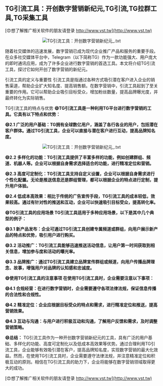 ## **TG引流工具：开创数字营销新纪元,TG引流,TG拉群工具,TG采集工具**

[😍想了解推广相关软件的朋友请登录 http://www.vst.tw](http://www.vst.tw)

 <center><img src="https://vst.tw/MP4/tuiguang/png/6.png" alt="TG引流工具：开创数字营销新纪元_.txt"></center>

随着社交媒体的迅速发展，数字营销已成为现代企业推广产品和服务的重要手段。在众多社交媒体平台中，Telegram（以下简称TG）作为一款功能强大、用户庞大的即时通讯应用，成为了许多企业进行数字营销的首选工具。本文将介绍TG引流工具，探讨它如何开创了数字营销的新纪元。

引流工具的定义与重要性
引流工具是指通过各种方式吸引潜在客户进入企业的销售渠道，帮助企业扩大知名度、提高销售额。在数字营销中，引流工具起到了至关重要的作用。它可以帮助企业吸引目标受众，增加粉丝数量，提高品牌曝光度，并最终转化为实际销售。

TG引流工具的特点与优势
**😄TG引流工具是一种利用TG平台进行数字营销的工具。它具有以下特点和优势：**

**😄2.1 广泛的用户基础：TG拥有全球数亿用户，涵盖了各行各业的用户，包括潜在客户群体。通过TG引流工具，企业可以直接与潜在客户进行互动，提高品牌知名度。**

 <center><img src="https://vst.tw/MP4/tuiguang/png/5.png" alt="TG引流工具：开创数字营销新纪元_.txt"></center>

**😄2.2 多样化的功能：TG引流工具提供了丰富多样的功能，例如创建群组、频道、机器人等。企业可以根据自身需求选择适合的功能，进行精准定位和营销。**

**😄2.3 高度可定制化：TG引流工具支持自定义设置，企业可以根据自身需求进行个性化配置。无论是推送信息还是群组管理，都可以根据企业的特点进行定制，提升用户体验。**

**😄2.4 低成本高效果：相比于传统的广告宣传手段，TG引流工具的成本较低，效果较高。通过有针对性的推送和互动，企业可以快速吸引目标受众，提高转化率。**

**😄TG引流工具的应用场景 TG引流工具适用于多种应用场景，以下是其中几个典型的例子：**

**😄3.1 新产品发布：企业可通过TG引流工具创建专属频道或群组，向用户展示新产品的特点和优势，吸引用户进行购买。**

**😄3.2 活动推广：TG引流工具能够迅速推送活动信息，让用户第一时间获取到相关信息，增加参与度和活动的曝光率。**

**😄3.3 品牌推广：通过TG引流工具建立品牌宣传群组或频道，向用户传播品牌理念、故事，增强用户对品牌的认知感和忠诚度。**

**😄使用TG引流工具的注意事项 在使用TG引流工具时，企业需要注意以下事项：**

**😄4.1 合规经营：在进行数字营销时，企业需要遵守各项法律法规，保证信息传播的合法性和合规性。**

**😄4.2 精准定位：企业应根据目标受众的特点和需求，进行精准定位和推送，提高营销效果。**

**😄4.3 互动与沟通：与用户进行积极互动和沟通，了解用户反馈和需求，及时调整营销策略。**

**😄总结：**
TG引流工具作为一种开创数字营销新纪元的工具，具有广泛的用户基础、多样化的功能、高度可定制化以及低成本高效果等优势。通过合理利用TG引流工具，企业能够有效吸引潜在客户，提高品牌知名度，实现数字营销的最大化效益。然而，在使用TG引流工具时，企业需要遵守法律法规，并注意精准定位和积极互动的原则。相信在TG引流工具的助力下，企业将能够在数字营销领域取得更大的成功。

[😍想了解推广相关软件的朋友请登录 http://www.vst.tw](http://www.vst.tw)



